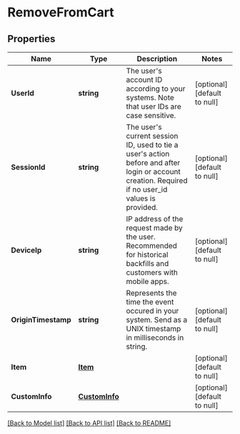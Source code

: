 # RemoveFromCart

## Properties
Name | Type | Description | Notes
------------ | ------------- | ------------- | -------------
**UserId** | **string** | The user&#39;s account ID according to your systems. Note that user IDs are case sensitive. | [optional] [default to null]
**SessionId** | **string** | The user&#39;s current session ID, used to tie a user&#39;s action before and after login or account creation. Required if no user_id values is provided. | [optional] [default to null]
**DeviceIp** | **string** | IP address of the request made by the user. Recommended for historical backfills and customers with mobile apps. | [optional] [default to null]
**OriginTimestamp** | **string** | Represents the time the event occured in your system. Send as a UNIX timestamp in milliseconds in string. | [optional] [default to null]
**Item** | [**Item**](Item.md) |  | [optional] [default to null]
**CustomInfo** | [**CustomInfo**](CustomInfo.md) |  | [optional] [default to null]

[[Back to Model list]](../README.md#documentation-for-models) [[Back to API list]](../README.md#documentation-for-api-endpoints) [[Back to README]](../README.md)


